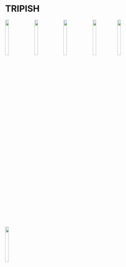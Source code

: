 # TRIPISH

<img src = "https://github.com/yeonupark/CommunityProject/assets/130972950/e8925e75-f125-4c1a-a060-f9a5f8e5cdb3" width="15%" height="17%">
 <img src = "https://github.com/yeonupark/CommunityProject/assets/130972950/066830b2-cfb6-42fd-bc20-04d3ffb0f492" width="15%" height="17%">
 <img src = "https://github.com/yeonupark/CommunityProject/assets/130972950/d3eada48-ddc1-4c39-adb5-87ab58a8e37a" width="15%" height="17%">
 <img src = "https://github.com/yeonupark/CommunityProject/assets/130972950/55e5fc22-5544-4c55-8dad-03c9f6a61b38" width="15%" height=17%">
 <img src = "https://github.com/yeonupark/CommunityProject/assets/130972950/f2144839-4ebd-4cc4-8997-7455d2c4982b" width="15%" height="17%">
  <img src = "https://github.com/yeonupark/CommunityProject/assets/130972950/2b7c10f8-f9ca-4273-8258-60f695744423" width="15%" height="17%">
